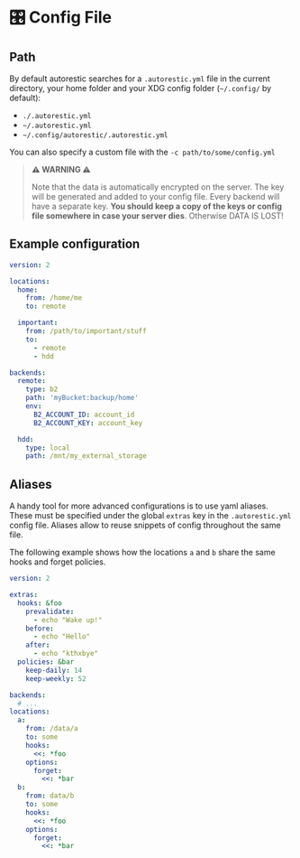 # 🎛 Config File

## Path

By default autorestic searches for a `.autorestic.yml` file in the current directory, your home folder and your XDG config folder (`~/.config/` by default):

- `./.autorestic.yml`
- `~/.autorestic.yml`
- `~/.config/autorestic/.autorestic.yml`

You can also specify a custom file with the `-c path/to/some/config.yml`

> **⚠️ WARNING ⚠️**
>
> Note that the data is automatically encrypted on the server. The key will be generated and added to your config file. Every backend will have a separate key. **You should keep a copy of the keys or config file somewhere in case your server dies**. Otherwise DATA IS LOST!

## Example configuration

```yaml | .autorestic.yml
version: 2

locations:
  home:
    from: /home/me
    to: remote

  important:
    from: /path/to/important/stuff
    to:
      - remote
      - hdd

backends:
  remote:
    type: b2
    path: 'myBucket:backup/home'
    env:
      B2_ACCOUNT_ID: account_id
      B2_ACCOUNT_KEY: account_key

  hdd:
    type: local
    path: /mnt/my_external_storage
```

## Aliases

A handy tool for more advanced configurations is to use yaml aliases.
These must be specified under the global `extras` key in the `.autorestic.yml` config file.
Aliases allow to reuse snippets of config throughout the same file.

The following example shows how the locations `a` and `b` share the same hooks and forget policies.

```yaml | .autorestic.yml
version: 2

extras:
  hooks: &foo
    prevalidate:
      - echo "Wake up!"
    before:
      - echo "Hello"
    after:
      - echo "kthxbye"
  policies: &bar
    keep-daily: 14
    keep-weekly: 52

backends:
  # ...
locations:
  a:
    from: /data/a
    to: some
    hooks:
      <<: *foo
    options:
      forget:
        <<: *bar
  b:
    from: data/b
    to: some
    hooks:
      <<: *foo
    options:
      forget:
        <<: *bar
```
